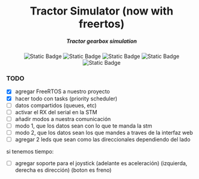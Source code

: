 <div align="center">

# Tractor Simulator (now with freertos)

##### Tractor gearbox simulation

![Static Badge](https://img.shields.io/badge/Nucleo_F103RB-blue?style=for-the-badge&logo=stmicroelectronics)
![Static Badge](https://img.shields.io/badge/PI_4-red?style=for-the-badge&logo=raspberrypi)
![Static Badge](https://img.shields.io/badge/Assembly-gray?style=for-the-badge&logo=Assembly)
![Static Badge](https://img.shields.io/badge/Python-green?style=for-the-badge&logo=python&logoColor=white)
![Static Badge](https://img.shields.io/badge/C_language-black?style=for-the-badge&logo=c&logoColor=white)

</div>


### TODO
- [X] ⁠agregar FreeRTOS a nuestro proyecto
- [X] hacer todo con tasks (priority scheduler)
- [ ] datos compartidos (queues, etc)
- [ ] activar el RX del serial en la STM
- [ ] añadir modos a nuestra comunicación
- [ ] modo 1, que los datos sean con lo que te manda la stm
- [ ] modo 2, que los datos sean los que mandes a traves de la interfaz web
- [ ] agregar 2 leds que sean como las direccionales dependiendo del lado

si tenemos tiempo:
- [ ] agregar soporte para el joystick (adelante es aceleración) (izquierda, derecha es dirección) (boton es freno)
